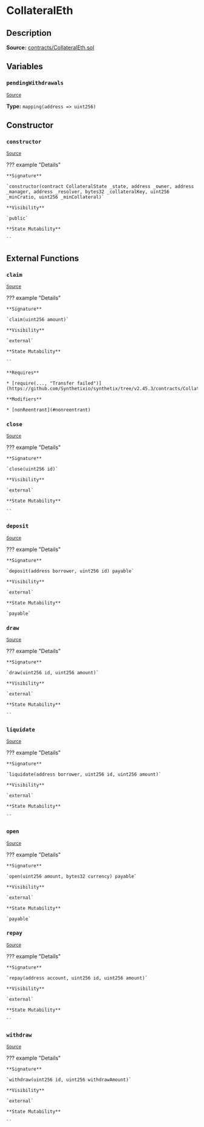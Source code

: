 # CollateralEth

## Description

**Source:** [contracts/CollateralEth.sol](https://github.com/Synthetixio/synthetix/tree/v2.45.3/contracts/CollateralEth.sol)

## Variables

### `pendingWithdrawals`

<sub>[Source](https://github.com/Synthetixio/synthetix/tree/v2.45.3/contracts/CollateralEth.sol#L15)</sub>

**Type:** `mapping(address => uint256)`

## Constructor

### `constructor`

<sub>[Source](https://github.com/Synthetixio/synthetix/tree/v2.45.3/contracts/CollateralEth.sol#L17)</sub>

??? example "Details"

    **Signature**

    `constructor(contract CollateralState _state, address _owner, address _manager, address _resolver, bytes32 _collateralKey, uint256 _minCratio, uint256 _minCollateral)`

    **Visibility**

    `public`

    **State Mutability**

    ``

## External Functions

### `claim`

<sub>[Source](https://github.com/Synthetixio/synthetix/tree/v2.45.3/contracts/CollateralEth.sol#L69)</sub>

??? example "Details"

    **Signature**

    `claim(uint256 amount)`

    **Visibility**

    `external`

    **State Mutability**

    ``

    **Requires**

    * [require(..., "Transfer failed")](https://github.com/Synthetixio/synthetix/tree/v2.45.3/contracts/CollateralEth.sol#L74)

    **Modifiers**

    * [nonReentrant](#nonreentrant)

### `close`

<sub>[Source](https://github.com/Synthetixio/synthetix/tree/v2.45.3/contracts/CollateralEth.sol#L31)</sub>

??? example "Details"

    **Signature**

    `close(uint256 id)`

    **Visibility**

    `external`

    **State Mutability**

    ``

### `deposit`

<sub>[Source](https://github.com/Synthetixio/synthetix/tree/v2.45.3/contracts/CollateralEth.sol#L37)</sub>

??? example "Details"

    **Signature**

    `deposit(address borrower, uint256 id) payable`

    **Visibility**

    `external`

    **State Mutability**

    `payable`

### `draw`

<sub>[Source](https://github.com/Synthetixio/synthetix/tree/v2.45.3/contracts/CollateralEth.sol#L55)</sub>

??? example "Details"

    **Signature**

    `draw(uint256 id, uint256 amount)`

    **Visibility**

    `external`

    **State Mutability**

    ``

### `liquidate`

<sub>[Source](https://github.com/Synthetixio/synthetix/tree/v2.45.3/contracts/CollateralEth.sol#L59)</sub>

??? example "Details"

    **Signature**

    `liquidate(address borrower, uint256 id, uint256 amount)`

    **Visibility**

    `external`

    **State Mutability**

    ``

### `open`

<sub>[Source](https://github.com/Synthetixio/synthetix/tree/v2.45.3/contracts/CollateralEth.sol#L27)</sub>

??? example "Details"

    **Signature**

    `open(uint256 amount, bytes32 currency) payable`

    **Visibility**

    `external`

    **State Mutability**

    `payable`

### `repay`

<sub>[Source](https://github.com/Synthetixio/synthetix/tree/v2.45.3/contracts/CollateralEth.sol#L47)</sub>

??? example "Details"

    **Signature**

    `repay(address account, uint256 id, uint256 amount)`

    **Visibility**

    `external`

    **State Mutability**

    ``

### `withdraw`

<sub>[Source](https://github.com/Synthetixio/synthetix/tree/v2.45.3/contracts/CollateralEth.sol#L41)</sub>

??? example "Details"

    **Signature**

    `withdraw(uint256 id, uint256 withdrawAmount)`

    **Visibility**

    `external`

    **State Mutability**

    ``
